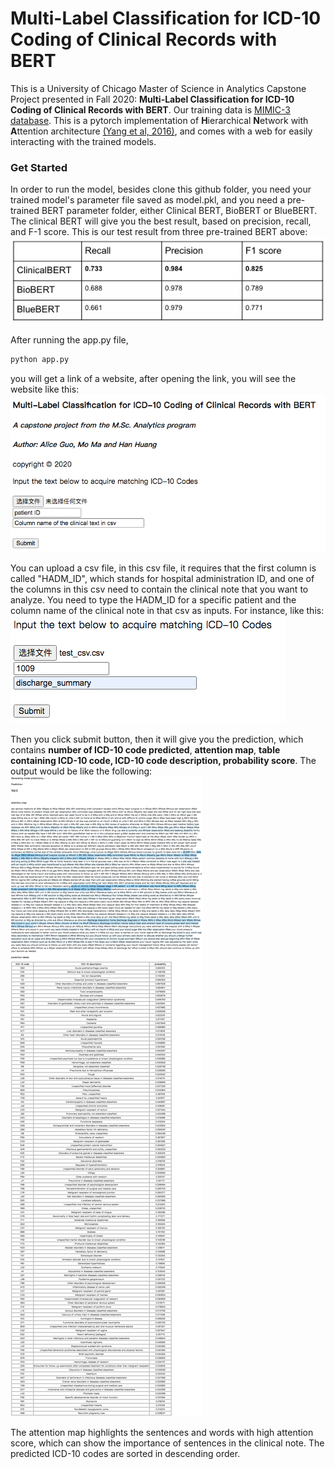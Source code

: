 # Multi-Label Classification for ICD-10 Coding of Clinical Records with BERT
This is a University of Chicago Master of Science in Analytics Capstone Project presented in Fall 2020: **Multi-Label Classification for ICD-10 Coding of Clinical Records with BERT**. Our training data is [MIMIC-3 database](https://mimic.physionet.org/). This is a pytorch implementation of **H**ierarchical **N**etwork with **A**ttention architecture [(Yang et al, 2016)](http://www.cs.cmu.edu/~./hovy/papers/16HLT-hierarchical-attention-networks.pdf), and comes with a web for easily interacting with the trained models. 
### Get Started
In order to run the model, besides clone this github folder, you need your trained model's parameter file saved as model.pkl, and you need a pre-trained BERT parameter folder, either Clinical BERT, BioBERT or BlueBERT. The clinical BERT will give you the best result, based on precision, recall, and F-1 score. This is our test result from three pre-trained BERT above: ![](scores.png "test result")

After running the app.py file,
```python
python app.py
```
you will get a link of a website, after opening the link, you will see the website like this:
![screenshot of web initially](input1.png "Example of input")

You can upload a csv file, in this csv file, it requires that the first column is called "HADM_ID", which stands for hospital administration ID, and one of the columns in this csv need to contain the clinical note that you want to analyze. You need to type the HADM_ID for a specific patient and the column name of the clinical note in that csv as inputs. For instance, like this:
![screenshot of input](input2.png "Example of input")

Then you click submit button, then it will give you the prediction, which contains **number of ICD-10 code predicted**, **attention map**, **table containing ICD-10 code, ICD-10 code description, probability score**. The output would be like the following:
![Screenshot of model in action](result.png "Example of number of prediction, attention map, and predictions")

The attention map highlights the sentences and words with high attention score, which can show the importance of sentences in the clinical note. The predicted ICD-10 codes are sorted in descending order.
